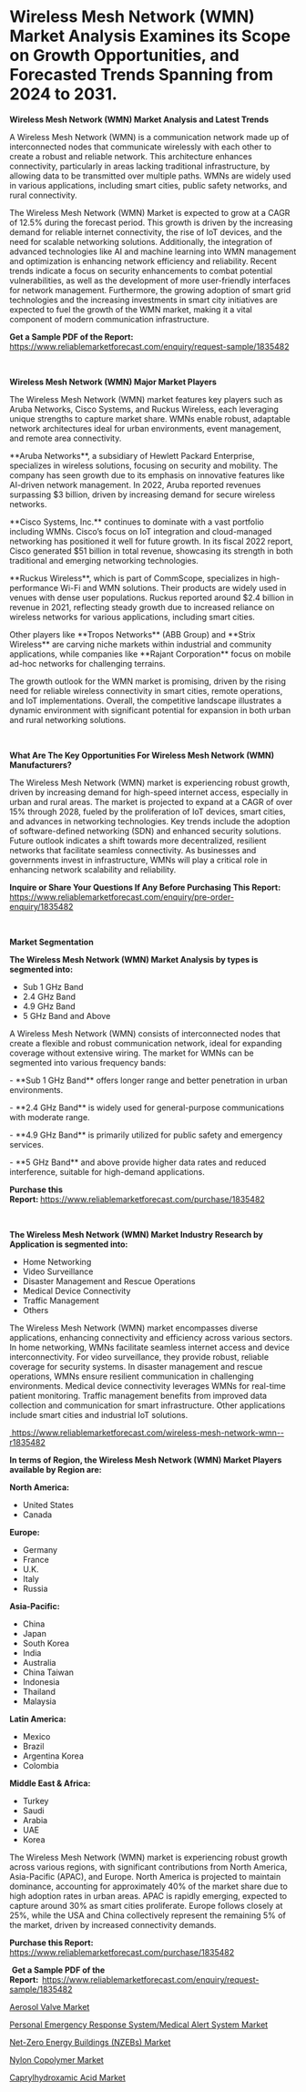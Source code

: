 <p><h1>Wireless Mesh Network (WMN) Market Analysis Examines its Scope on Growth Opportunities, and Forecasted Trends Spanning from 2024 to 2031.</h1></p><p><strong>Wireless Mesh Network (WMN) Market Analysis and Latest Trends</strong></p>
<p><p>A Wireless Mesh Network (WMN) is a communication network made up of interconnected nodes that communicate wirelessly with each other to create a robust and reliable network. This architecture enhances connectivity, particularly in areas lacking traditional infrastructure, by allowing data to be transmitted over multiple paths. WMNs are widely used in various applications, including smart cities, public safety networks, and rural connectivity.</p><p>The Wireless Mesh Network (WMN) Market is expected to grow at a CAGR of 12.5% during the forecast period. This growth is driven by the increasing demand for reliable internet connectivity, the rise of IoT devices, and the need for scalable networking solutions. Additionally, the integration of advanced technologies like AI and machine learning into WMN management and optimization is enhancing network efficiency and reliability. Recent trends indicate a focus on security enhancements to combat potential vulnerabilities, as well as the development of more user-friendly interfaces for network management. Furthermore, the growing adoption of smart grid technologies and the increasing investments in smart city initiatives are expected to fuel the growth of the WMN market, making it a vital component of modern communication infrastructure.</p></p>
<p><strong>Get a Sample PDF of the Report:&nbsp;</strong> <a href="https://www.reliablemarketforecast.com/enquiry/request-sample/1835482?utm_campaign=1437&utm_medium=2&utm_source=Github&utm_content=ia&utm_term=16102024&utm_id=wireless-mesh-network-wmn">https://www.reliablemarketforecast.com/enquiry/request-sample/1835482</a></p>
<p>&nbsp;</p>
<p><strong>Wireless Mesh Network (WMN) Major Market Players</strong></p>
<p><p>The Wireless Mesh Network (WMN) market features key players such as Aruba Networks, Cisco Systems, and Ruckus Wireless, each leveraging unique strengths to capture market share. WMNs enable robust, adaptable network architectures ideal for urban environments, event management, and remote area connectivity.</p><p>**Aruba Networks**, a subsidiary of Hewlett Packard Enterprise, specializes in wireless solutions, focusing on security and mobility. The company has seen growth due to its emphasis on innovative features like AI-driven network management. In 2022, Aruba reported revenues surpassing $3 billion, driven by increasing demand for secure wireless networks.</p><p>**Cisco Systems, Inc.** continues to dominate with a vast portfolio including WMNs. Cisco’s focus on IoT integration and cloud-managed networking has positioned it well for future growth. In its fiscal 2022 report, Cisco generated $51 billion in total revenue, showcasing its strength in both traditional and emerging networking technologies.</p><p>**Ruckus Wireless**, which is part of CommScope, specializes in high-performance Wi-Fi and WMN solutions. Their products are widely used in venues with dense user populations. Ruckus reported around $2.4 billion in revenue in 2021, reflecting steady growth due to increased reliance on wireless networks for various applications, including smart cities.</p><p>Other players like **Tropos Networks** (ABB Group) and **Strix Wireless** are carving niche markets within industrial and community applications, while companies like **Rajant Corporation** focus on mobile ad-hoc networks for challenging terrains.</p><p>The growth outlook for the WMN market is promising, driven by the rising need for reliable wireless connectivity in smart cities, remote operations, and IoT implementations. Overall, the competitive landscape illustrates a dynamic environment with significant potential for expansion in both urban and rural networking solutions.</p></p>
<p>&nbsp;</p>
<p><strong>What Are The Key Opportunities For Wireless Mesh Network (WMN) Manufacturers?</strong></p>
<p><p>The Wireless Mesh Network (WMN) market is experiencing robust growth, driven by increasing demand for high-speed internet access, especially in urban and rural areas. The market is projected to expand at a CAGR of over 15% through 2028, fueled by the proliferation of IoT devices, smart cities, and advances in networking technologies. Key trends include the adoption of software-defined networking (SDN) and enhanced security solutions. Future outlook indicates a shift towards more decentralized, resilient networks that facilitate seamless connectivity. As businesses and governments invest in infrastructure, WMNs will play a critical role in enhancing network scalability and reliability.</p></p>
<p><strong>Inquire or Share Your Questions If Any Before Purchasing This Report:</strong> <a href="https://www.reliablemarketforecast.com/enquiry/pre-order-enquiry/1835482?utm_campaign=1437&utm_medium=2&utm_source=Github&utm_content=ia&utm_term=16102024&utm_id=wireless-mesh-network-wmn">https://www.reliablemarketforecast.com/enquiry/pre-order-enquiry/1835482</a></p>
<p>&nbsp;</p>
<p><strong>Market Segmentation</strong></p>
<p><strong>The Wireless Mesh Network (WMN) Market Analysis by types is segmented into:</strong></p>
<p><ul><li>Sub 1 GHz Band</li><li>2.4 GHz Band</li><li>4.9 GHz Band</li><li>5 GHz Band and Above</li></ul></p>
<p><p>A Wireless Mesh Network (WMN) consists of interconnected nodes that create a flexible and robust communication network, ideal for expanding coverage without extensive wiring. The market for WMNs can be segmented into various frequency bands: </p><p>- **Sub 1 GHz Band** offers longer range and better penetration in urban environments.</p><p>- **2.4 GHz Band** is widely used for general-purpose communications with moderate range.</p><p>- **4.9 GHz Band** is primarily utilized for public safety and emergency services.</p><p>- **5 GHz Band** and above provide higher data rates and reduced interference, suitable for high-demand applications.</p></p>
<p><strong>Purchase this Report:&nbsp;</strong><a href="https://www.reliablemarketforecast.com/purchase/1835482?utm_campaign=1437&utm_medium=2&utm_source=Github&utm_content=ia&utm_term=16102024&utm_id=wireless-mesh-network-wmn">https://www.reliablemarketforecast.com/purchase/1835482</a></p>
<p>&nbsp;</p>
<p><strong>The Wireless Mesh Network (WMN) Market Industry Research by Application is segmented into:</strong></p>
<p><ul><li>Home Networking</li><li>Video Surveillance</li><li>Disaster Management and Rescue Operations</li><li>Medical Device Connectivity</li><li>Traffic Management</li><li>Others</li></ul></p>
<p><p>The Wireless Mesh Network (WMN) market encompasses diverse applications, enhancing connectivity and efficiency across various sectors. In home networking, WMNs facilitate seamless internet access and device interconnectivity. For video surveillance, they provide robust, reliable coverage for security systems. In disaster management and rescue operations, WMNs ensure resilient communication in challenging environments. Medical device connectivity leverages WMNs for real-time patient monitoring. Traffic management benefits from improved data collection and communication for smart infrastructure. Other applications include smart cities and industrial IoT solutions.</p></p>
<p><a href="https://www.reliablemarketforecast.com/wireless-mesh-network-wmn--r1835482?utm_campaign=1437&utm_medium=2&utm_source=Github&utm_content=ia&utm_term=16102024&utm_id=wireless-mesh-network-wmn">&nbsp;https://www.reliablemarketforecast.com/wireless-mesh-network-wmn--r1835482</a></p>
<p><strong>In terms of Region, the Wireless Mesh Network (WMN) Market Players available by Region are:</strong></p>
<p>
    <p> <strong> North America: </strong>
        <ul>
            <li>United States</li>
            <li>Canada</li>
        </ul>
        </p> 
    <p> <strong> Europe: </strong>
        <ul>
            <li>Germany</li>
            <li>France</li>
            <li>U.K.</li>
            <li>Italy</li>
            <li>Russia</li>
        </ul>
        </p> 
    <p> <strong> Asia-Pacific: </strong>
        <ul>
            <li>China</li>
            <li>Japan</li>
            <li>South Korea</li>
            <li>India</li>
            <li>Australia</li>
            <li>China Taiwan</li>
            <li>Indonesia</li>
            <li>Thailand</li>
            <li>Malaysia</li>
        </ul>
        </p> 
    <p> <strong> Latin America: </strong>
        <ul>
            <li>Mexico</li>
            <li>Brazil</li>
            <li>Argentina Korea</li>
            <li>Colombia</li>
        </ul>
        </p> 
    <p> <strong> Middle East & Africa: </strong>
        <ul>
            <li>Turkey</li>
            <li>Saudi</li>
            <li>Arabia</li>
            <li>UAE</li>
            <li>Korea</li>
        </ul>
    </p>
    </p>
<p><p>The Wireless Mesh Network (WMN) market is experiencing robust growth across various regions, with significant contributions from North America, Asia-Pacific (APAC), and Europe. North America is projected to maintain dominance, accounting for approximately 40% of the market share due to high adoption rates in urban areas. APAC is rapidly emerging, expected to capture around 30% as smart cities proliferate. Europe follows closely at 25%, while the USA and China collectively represent the remaining 5% of the market, driven by increased connectivity demands.</p></p>
<p><strong>Purchase this Report: </strong><a href="https://www.reliablemarketforecast.com/purchase/1835482?utm_campaign=1437&utm_medium=2&utm_source=Github&utm_content=ia&utm_term=16102024&utm_id=wireless-mesh-network-wmn">https://www.reliablemarketforecast.com/purchase/1835482</a></p>
<p>&nbsp;<strong>Get a Sample PDF of the Report:&nbsp;&nbsp;</strong><a href="https://www.reliablemarketforecast.com/enquiry/request-sample/1835482?utm_campaign=1437&utm_medium=2&utm_source=Github&utm_content=ia&utm_term=16102024&utm_id=wireless-mesh-network-wmn">https://www.reliablemarketforecast.com/enquiry/request-sample/1835482</a></p>
<p><strong></strong></p>
<p><p><a href="https://www.linkedin.com/pulse/unlocking-growth-potential-strategic-analysis-aerosol-valve-j7yec?utm_campaign=1437&utm_medium=2&utm_source=Github&utm_content=ia&utm_term=16102024&utm_id=wireless-mesh-network-wmn">Aerosol Valve Market</a></p><p><a href="https://github.com/nitatoth2h/Market-Research-Report-List-1/blob/main/personal-emergency-response-systemmedical-alert-system-market.md?utm_campaign=1437&utm_medium=2&utm_source=Github&utm_content=ia&utm_term=16102024&utm_id=wireless-mesh-network-wmn">Personal Emergency Response System/Medical Alert System Market</a></p><p><a href="https://github.com/chaschadedn/Market-Research-Report-List-1/blob/main/net-zero-energy-buildings-nzebs-market.md?utm_campaign=1437&utm_medium=2&utm_source=Github&utm_content=ia&utm_term=16102024&utm_id=wireless-mesh-network-wmn">Net-Zero Energy Buildings (NZEBs) Market</a></p><p><a href="https://www.linkedin.com/pulse/future-trends-global-nylon-copolymer-market-insights-analysis-wgxbc?utm_campaign=1437&utm_medium=2&utm_source=Github&utm_content=ia&utm_term=16102024&utm_id=wireless-mesh-network-wmn">Nylon Copolymer Market</a></p><p><a href="https://www.linkedin.com/pulse/strategic-roadmap-global-caprylhydroxamic-acid-market-insights-oovac?utm_campaign=1437&utm_medium=2&utm_source=Github&utm_content=ia&utm_term=16102024&utm_id=wireless-mesh-network-wmn">Caprylhydroxamic Acid Market</a></p></p>